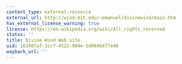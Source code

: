 ```yaml
---
content_type: external-resource
external_url: http://wind.mit.edu/~emanuel/divinewind/main.htm
has_external_license_warning: true
license: https://en.wikipedia.org/wiki/All_rights_reserved
status: ''
title: Divine Wind Web site
uid: 163907af-1ccf-4522-904e-5d08d6477e40
wayback_url: ''
---
```

